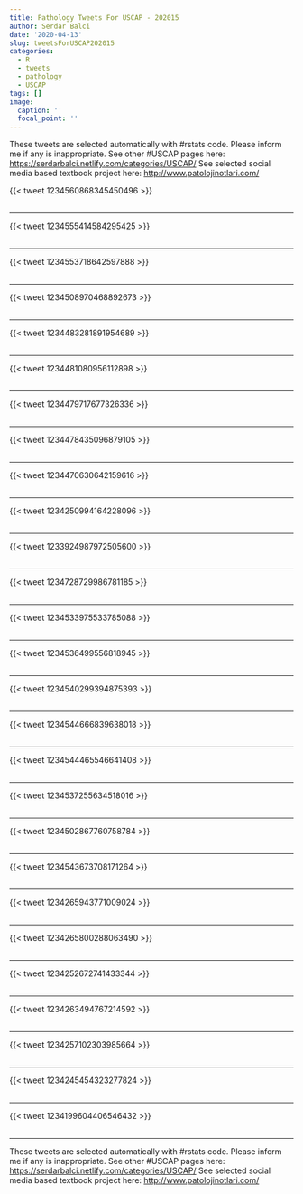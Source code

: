```yaml
---
title: Pathology Tweets For USCAP - 202015
author: Serdar Balci
date: '2020-04-13'
slug: tweetsForUSCAP202015
categories:
  - R
  - tweets
  - pathology
  - USCAP
tags: []
image:
  caption: ''
  focal_point: ''
---
```



These tweets are selected automatically with #rstats code. Please inform me if any is inappropriate.
See other #USCAP pages here: https://serdarbalci.netlify.com/categories/USCAP/ 
See selected social media based textbook project here: http://www.patolojinotlari.com/

{{< tweet 1234560868345450496 >}}
<br>
<br>
<hr>
{{< tweet 1234555414584295425 >}}
<br>
<br>
<hr>
{{< tweet 1234553718642597888 >}}
<br>
<br>
<hr>
{{< tweet 1234508970468892673 >}}
<br>
<br>
<hr>
{{< tweet 1234483281891954689 >}}
<br>
<br>
<hr>
{{< tweet 1234481080956112898 >}}
<br>
<br>
<hr>
{{< tweet 1234479717677326336 >}}
<br>
<br>
<hr>
{{< tweet 1234478435096879105 >}}
<br>
<br>
<hr>
{{< tweet 1234470630642159616 >}}
<br>
<br>
<hr>
{{< tweet 1234250994164228096 >}}
<br>
<br>
<hr>
{{< tweet 1233924987972505600 >}}
<br>
<br>
<hr>
{{< tweet 1234728729986781185 >}}
<br>
<br>
<hr>
{{< tweet 1234533975533785088 >}}
<br>
<br>
<hr>
{{< tweet 1234536499556818945 >}}
<br>
<br>
<hr>
{{< tweet 1234540299394875393 >}}
<br>
<br>
<hr>
{{< tweet 1234544666839638018 >}}
<br>
<br>
<hr>
{{< tweet 1234544465546641408 >}}
<br>
<br>
<hr>
{{< tweet 1234537255634518016 >}}
<br>
<br>
<hr>
{{< tweet 1234502867760758784 >}}
<br>
<br>
<hr>
{{< tweet 1234543673708171264 >}}
<br>
<br>
<hr>
{{< tweet 1234265943771009024 >}}
<br>
<br>
<hr>
{{< tweet 1234265800288063490 >}}
<br>
<br>
<hr>
{{< tweet 1234252672741433344 >}}
<br>
<br>
<hr>
{{< tweet 1234263494767214592 >}}
<br>
<br>
<hr>
{{< tweet 1234257102303985664 >}}
<br>
<br>
<hr>
{{< tweet 1234245454323277824 >}}
<br>
<br>
<hr>
{{< tweet 1234199604406546432 >}}
<br>
<br>
<hr>


These tweets are selected automatically with #rstats code. Please inform me if any is inappropriate.
See other #USCAP pages here: https://serdarbalci.netlify.com/categories/USCAP/ 
See selected social media based textbook project here: http://www.patolojinotlari.com/
